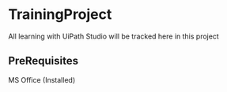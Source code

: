 # TrainingProject
All learning with UiPath Studio will be tracked here in this project

PreRequisites
----------------------
MS Office (Installed)
